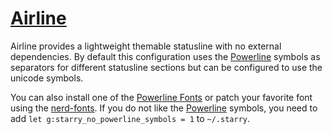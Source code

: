 # [Airline]

Airline provides a lightweight themable statusline with no external dependencies.
By default this configuration uses the [Powerline] symbols as separators for different statusline sections but can be configured to use the unicode symbols.

You can also install one of the [Powerline Fonts] or patch your favorite font using the [nerd-fonts].
If you do not like the [Powerline] symbols, you need to add `let g:starry_no_powerline_symbols = 1` to `~/.starry`.


[Airline]: https://github.com/bling/vim-airline
[Powerline]: https://github.com/powerline/powerline
[Powerline Fonts]: https://github.com/powerline/fonts
[nerd-fonts]: https://github.com/ryanoasis/nerd-fonts

